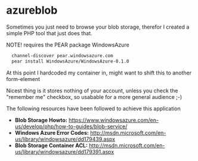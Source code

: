 azureblob
=========

Sometimes you just need to browse your blob storage, therefor I created a simple PHP tool that just does that.

NOTE! requires the PEAR package WindowsAzure

```bash
  channel-discover pear.windowsazure.com
  pear install WindowsAzure/WindowsAzure-0.1.0
```

At this point I hardcoded my container in, might want to shift this to another form-element

Nicest thing is it stores nothing of your account, unless you check the "remember me" checkbox, so usabable for a more general audience ;-)

The following resources have been followed to achieve this application

* **Blob Storage Howto:** https://www.windowsazure.com/en-us/develop/php/how-to-guides/blob-service/
* **Windows Azure Error Codes:** http://msdn.microsoft.com/en-us/library/windowsazure/dd179439.aspx
* **Blob Storage Container ACL:** http://msdn.microsoft.com/en-us/library/windowsazure/dd179391.aspx
